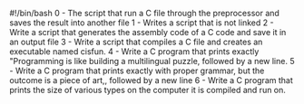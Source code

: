 #!/bin/bash
0 - The script that run a C file through the preprocessor and saves the result into another file
1 - Writes a script that is not linked 
2 - Write a script that generates the assembly code of a C code and save it in an output file
3 - Write a script that compiles a C file and creates an executable named cisfun.
4 - Write a C program that prints exactly "Programming is like building a multilingual puzzle, followed by a new line.
5 - Write a C program that prints exactly with proper grammar, but the outcome is a piece of art,, followed by a new line
6 - Write a C program that prints the size of various types on the computer it is compiled and run on.
